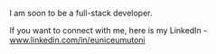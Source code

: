I am soon to be a full-stack developer. 

If you want to connect with me, here is my LinkedIn - www.linkedin.com/in/euniceumutoni 
 
